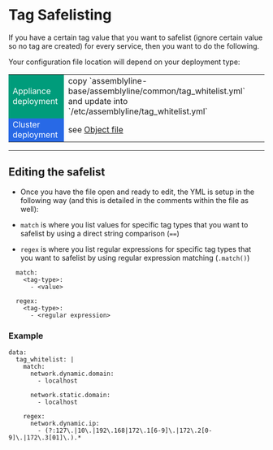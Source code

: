 # Tag Safelisting

If you have a certain tag value that you want to safelist (ignore certain value so no tag are created) for every service, then 
you want to do the following.

Your configuration file location will depend on your deployment type:

<table>
<tr>
<td style="background-color:#009c7b"><text style="color:white;">Appliance deployment</text></td>
<td> copy `assemblyline-base/assemblyline/common/tag_whitelist.yml` and update into `/etc/assemblyline/tag_whitelist.yml` </td>
</tr>
<tr>
<td style="background-color:#2869e6"><text style="color:white;">Cluster deployment</text></td>
<td> see <a href="https://github.com/CybercentreCanada/assemblyline-helm-chart/blob/master/assemblyline/object.yaml">Object file</a> </td>
</tr>
</table>

<hr>
  
  
## Editing the safelist
- Once you have the file open and ready to edit, the YML is setup in the following way (and this is detailed in the comments within the file as well):

- `match` is where you list values for specific tag types that you want to safelist by using a direct string comparison (`==`)
- `regex` is where you list regular expressions for specific tag types that you want to safelist by using regular expression matching (`.match()`)
```
  match:
    <tag-type>:
      - <value>

  regex:
    <tag-type>:
      - <regular expression>
```

### Example
```
data:
  tag_whitelist: |
    match:
      network.dynamic.domain:
        - localhost

      network.static.domain:
        - localhost

    regex:
      network.dynamic.ip:
        - (?:127\.|10\.|192\.168|172\.1[6-9]\.|172\.2[0-9]\.|172\.3[01]\.).*
```